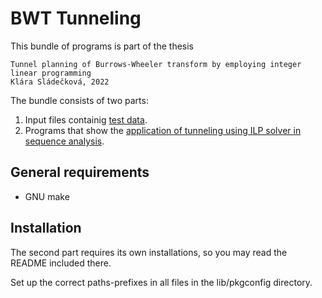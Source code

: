 # BWT Tunneling
This bundle of programs is part of the thesis

	Tunnel planning of Burrows-Wheeler transform by employing integer linear programming
	Klára Sládečková, 2022

The bundle consists of two parts:
1. Input files containig [test data](testdata/).
2. Programs that show the [application of tunneling using ILP solver in sequence analysis](seqana/).

## General requirements
- GNU make

## Installation
The second part requires its own installations, so you may read the README included there.

Set up the correct paths-prefixes in all files in the lib/pkgconfig directory.
